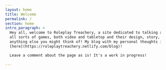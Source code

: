 ```yaml
---
layout: home
title: Welcome
permalink: /
section: home
intro_paragraph: >
  Hey all, welcome to Roleplay Treachery, a site dedicated to talking about
  all sorts of games, both video and tabletop and their design, story, and
  anything else you might think of! My blog with my personal thoughts is over
  [here](https://roleplaytreachery.netlify.com/blog)!

  Leave a comment about the page as is! It's a work in progress!
  
---
```


